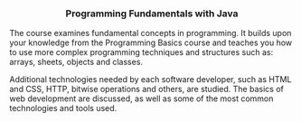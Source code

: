 ### <p align="center"> Programming Fundamentals with Java <p>
  
<p align="cnter"> The course examines fundamental concepts in programming. It builds upon your knowledge from the Programming Basics course 
and teaches you how to use more complex programming techniques and structures such as: arrays, sheets, objects and classes.

Additional technologies needed by each software developer, such as HTML and CSS, HTTP, bitwise operations and others, are studied. 
The basics of web development are discussed, as well as some of the most common technologies and tools used.<p>
